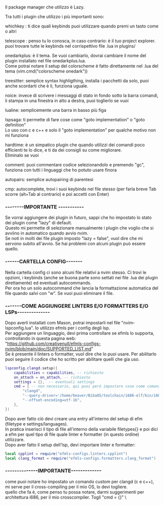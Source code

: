 Il package manager che utilizzo è Lazy.

Tra tutti i plugin che utilizzo i più importanti sono:

whichkey : ti dice quali keybinds puoi utilizzare quando premi un tasto come <leader> o altri

telescope : penso tu lo conosca, in caso contrario: è il tuo project explorer. \
puoi trovare tutte le keybinds nel corrispettivo file .lua in plugins/

onedarkplus: è il tema. Se vuoi cambiarlo, dovrai cambiare il nome del plugin installato nel file onedarkplus.lua.\
Come potrai notare il setup del colorscheme è fatto direttamente nel .lua del tema (vim.cmd("colorscheme onedark"))

treesitter: semplice syntax highligthing, installa i pacchetti da solo, puoi anche scordarti che è li, funziona uguale.

noice: invece di scrivere i messaggi di stato in fondo sotto la barra comandi, li stampa in una finestra in alto a destra, puoi toglierlo se vuoi

lualine: semplicemente una barra in basso più figa

lspsaga: ti permette di fare cose come "goto implementation" o "goto definition"\
Lo uso con c e c++ e solo il "goto implementation" per qualche motivo non mi funziona

hardtime: è un simpatico plugin che quando utilizzi dei comandi poco efficienti te lo dice, e ti da dei consigli su come migliorare.\
Eliminalo se vuoi

comment: puoi commentare codice selezionandolo e premendo "gc", funziona con tutti i linguaggi che ho potuto usare finora

autopairs: semplice autopairing di parentesi

cmp: autocomplete, trovi i suoi keybinds nel file stesso (per farla breve Tab scorre (alt+Tab al contrario) e poi accetti con Enter)

### --------IMPORTANTE -----------
Se vorrai aggiungere dei plugin in futuro, sappi che ho impostato lo stato dei plugin come "lazy" di default.\
Questo mi permette di selezionare manualmente i plugin che voglio che si avviino in automatico quando avvio nvim.\
Se noti in molti dei file plugin imposto "lazy = false", vuol dire che mi servono subito all'avvio. Se hai problemi con alcuni
plugin può essere quello.

### ------CARTELLA CONFIG-------
Nella cartella config ci sono alcuni file relativi a nvim stesso. Ci trovi le opzioni, i keybinds (anche se buona parte
sono settati nei file .lua dei plugin direttamente) ed eventuali autocommands. \
Per ora ho un solo autocommand che lancia la formattazione automatica del file quando salvi con "w". Se vuoi puoi eliminare il file.

### -------COME AGGIUNGERE LINTERS E/O FORMATTERS E/O LSPs--------------
Dopo averli installati com Mason, potrai impostarli nel file "nvim-lspconfig.lua". Io utilizzo efmls per i config degli lsp. \
Per aggiungere un linguaggio, devi prima controllare se efmls lo supporta, controllando in questa pagina web: \
"https://github.com/creativenull/efmls-configs-nvim/blob/main/doc/SUPPORTED_LIST.md" \
Se è presente il linters o formatter, vuol dire che lo puoi usare. Per abilitarlo puoi seguire il codice che ho scritto per abilitare quelli che gia uso.

```lua
lspconfig.clangd.setup({
    capabilities = capabilities, -- richiesto
    on_attach = on_attach, -- richiesto
    settings = {},  -- eventuali settings
    cmd = { -- non necessario, qui puoi però impostare cose come comandi custom
        "clangd",
        "--query-driver='/home/beaver/BibaOS/toolchain/i686-elf/bin/i686_elf_gcc'",
        "--offset-encoding=utf-16",
    },
})
```
Dopo aver fatto ciò devi creare una entry all'interno del setup di efm (filetype e settings/languages).\
In pratica inserisci il tipo di file all'interno della variabile filetypes{} e poi dici a efm per quel tipo di file quale linter e formatter (in questo ordine) utilizzare. \
Dopo aver fatto il setup dell'lsp, devi importare linter e formatter:
```lua
local cpplint = require("efmls-configs.linters.cpplint")
local clang_format = require("efmls-configs.formatters.clang_format")
```





### --------------IMPORTANTE-------------
come puoi notare ho impostato un comando custom per clangd (c e c++), mi serve per il cross-compiling per il mio OS, lo devi togliere. \
quello che fa è, come penso tu possa notare, darmi suggerimenti per architettura i686, per il mio crosscompiler. Togli "cmd = {}" \
